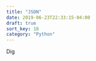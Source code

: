 ```yaml
---
title: "JSON"
date: 2019-06-23T22:33:15-04:00
draft: true
sort_key: 18
category: "Python"
---
```


Dig
